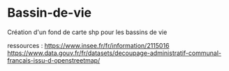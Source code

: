 # Bassin-de-vie
 Création d'un fond de carte shp pour les bassins de vie 
 
 ressources : 
 https://www.insee.fr/fr/information/2115016
 https://www.data.gouv.fr/fr/datasets/decoupage-administratif-communal-francais-issu-d-openstreetmap/
